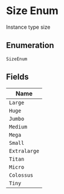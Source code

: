 
# Size Enum

Instance type size

## Enumeration

`SizeEnum`

## Fields

| Name |
|  --- |
| `Large` |
| `Huge` |
| `Jumbo` |
| `Medium` |
| `Mega` |
| `Small` |
| `Extralarge` |
| `Titan` |
| `Micro` |
| `Colossus` |
| `Tiny` |

